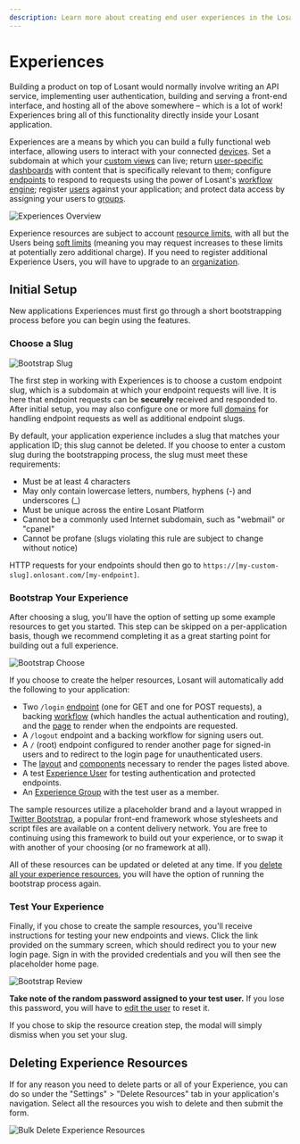 ```yaml
---
description: Learn more about creating end user experiences in the Losant platform.
---
```


# Experiences

Building a product on top of Losant would normally involve writing an API service, implementing user authentication, building and serving a front-end interface, and hosting all of the above somewhere – which is a lot of work! Experiences bring all of this functionality directly inside your Losant application.

Experiences are a means by which you can build a fully functional web interface, allowing users to interact with your connected [devices](/devices/overview/). Set a subdomain at which your [custom views](/experiences/views/) can live; return [user-specific dashboards](/experiences/views/#dashboard-pages) with content that is specifically relevant to them; configure [endpoints](/experiences/endpoints/) to respond to requests using the power of Losant's [workflow engine](/workflows/overview/); register [users](/experiences/users/) against your application; and protect data access by assigning your users to [groups](/experiences/groups/).

![Experiences Overview](/images/experiences/overview-overview.png "Experiences Overview")

Experience resources are subject to account [resource limits](/organizations/resource-limits/), with all but the Users being [soft limits](/organizations/resource-limits/#soft-limited-resources) (meaning you may request increases to these limits at potentially zero additional charge). If you need to register additional Experience Users, you will have to upgrade to an [organization](/organizations/overview/).

## Initial Setup

New applications Experiences must first go through a short bootstrapping process before you can begin using the features.

### Choose a Slug

![Bootstrap Slug](/images/experiences/overview-choose-slug.png "Bootstrap Slug")

The first step in working with Experiences is to choose a custom endpoint slug, which is a subdomain at which your endpoint requests will live. It is here that endpoint requests can be **securely** received and responded to. After initial setup, you may also configure one or more full [domains](/experiences/domains/) for handling endpoint requests as well as additional endpoint slugs.

By default, your application experience includes a slug that matches your application ID; this slug cannot be deleted. If you choose to enter a custom slug during the bootstrapping process, the slug must meet these requirements:

* Must be at least 4 characters
* May only contain lowercase letters, numbers, hyphens (-) and underscores (\_)
* Must be unique across the entire Losant Platform
* Cannot be a commonly used Internet subdomain, such as "webmail" or "cpanel"
* Cannot be profane (slugs violating this rule are subject to change without notice)

HTTP requests for your endpoints should then go to `https://[my-custom-slug].onlosant.com/[my-endpoint]`.

### Bootstrap Your Experience

After choosing a slug, you'll have the option of setting up some example resources to get you started. This step can be skipped on a per-application basis, though we recommend completing it as a great starting point for building out a full experience.

![Bootstrap Choose](/images/experiences/overview-choose-bootstrap.png "Bootstrap Choose")

If you choose to create the helper resources, Losant will automatically add the following to your application:

* Two `/login` [endpoint](/experiences/endpoints/) (one for GET and one for POST requests), a backing [workflow](/workflows/overview/) (which handles the actual authentication and routing), and the [page](/experiences/views/#pages) to render when the endpoints are requested.
* A `/logout` endpoint and a backing workflow for signing users out.
* A `/` (root) endpoint configured to render another page for signed-in users and to redirect to the login page for unauthenticated users.
* The [layout](/experiences/views/#layouts) and [components](/experiences/views/#components) necessary to render the pages listed above.
* A test [Experience User](/experiences/users/) for testing authentication and protected endpoints.
* An [Experience Group](/experiences/groups/) with the test user as a member.

The sample resources utilize a placeholder brand and a layout wrapped in [Twitter Bootstrap](https://getbootstrap.com/docs/3.3/), a popular front-end framework whose stylesheets and script files are available on a content delivery network. You are free to continuing using this framework to build out your experience, or to swap it with another of your choosing (or no framework at all).

All of these resources can be updated or deleted at any time. If you [delete all your experience resources](#deleting-experience-resources), you will have the option of running the bootstrap process again.

### Test Your Experience

Finally, if you chose to create the sample resources, you'll receive instructions for testing your new endpoints and views. Click the link provided on the summary screen, which should redirect you to your new login page. Sign in with the provided credentials and you will then see the placeholder home page.

![Bootstrap Review](/images/experiences/overview-review.png "Bootstrap Review")

**Take note of the random password assigned to your test user.** If you lose this password, you will have to [edit the user](/experiences/users/#required-fields) to reset it.

If you chose to skip the resource creation step, the modal will simply dismiss when you set your slug.

## Deleting Experience Resources

If for any reason you need to delete parts or all of your Experience, you can do so under the "Settings" > "Delete Resources" tab in your application's navigation. Select all the resources you wish to delete and then submit the form.

![Bulk Delete Experience Resources](/images/experiences/bulk-delete-experience-versions.png "Bulk Delete Experience Resources")